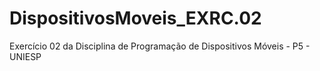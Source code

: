 # DispositivosMoveis_EXRC.02
Exercício 02 da Disciplina de Programação de Dispositivos Móveis - P5 - UNIESP
